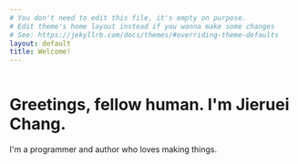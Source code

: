 ```yaml
---
# You don't need to edit this file, it's empty on purpose.
# Edit theme's home layout instead if you wanna make some changes
# See: https://jekyllrb.com/docs/themes/#overriding-theme-defaults
layout: default
title: Welcome!
---
```

![]()
# Greetings, fellow human. I'm Jieruei Chang.
I'm a programmer and author who loves making things.
